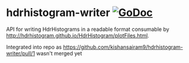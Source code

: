 # hdrhistogram-writer [![GoDoc](https://godoc.org/github.com/kishansairam9/hdrhistogram-writer?status.svg)](https://godoc.org/github.com/kishansairam9/hdrhistogram-writer)
API for writing HdrHistograms in a readable format consumable by http://hdrhistogram.github.io/HdrHistogram/plotFiles.html.

Integrated into repo as https://github.com/kishansairam9/hdrhistogram-writer/pull/1 wasn't merged yet